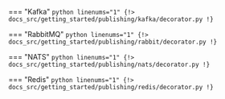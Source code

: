 === "Kafka"
    ```python linenums="1"
    {!> docs_src/getting_started/publishing/kafka/decorator.py !}
    ```

=== "RabbitMQ"
    ```python linenums="1"
    {!> docs_src/getting_started/publishing/rabbit/decorator.py !}
    ```

=== "NATS"
    ```python linenums="1"
    {!> docs_src/getting_started/publishing/nats/decorator.py !}
    ```

=== "Redis"
    ```python linenums="1"
    {!> docs_src/getting_started/publishing/redis/decorator.py !}
    ```
